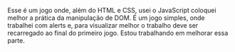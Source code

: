 Esse é um jogo onde, além do HTML e CSS, usei o JavaScript coloquei melhor a prática da manipulação de DOM.
É um jogo simples, onde trabalhei com alerts e, para visualizar melhor o trabalho deve ser recarregado ao final do primeiro jogo.
Estou trabalhando em melhorar essa parte.
